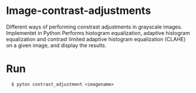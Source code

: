 # Image-contrast-adjustments
Different ways of performing constrast adjustments in grayscale images. Implementet in Python
Performs histogram equalization, adaptive histogram equalization and contrast limited adaptive histogram equalization (CLAHE) on a given image, and display the results.

# Run
      $ pyton contrast_adjustment <imagename>
